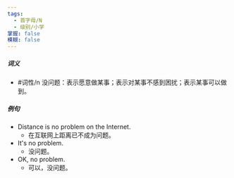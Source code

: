 ```yaml
---
tags:
  - 首字母/N
  - 级别/小学
掌握: false
模糊: false
---
```

##### 词义
- #词性/n  没问题：表示愿意做某事；表示对某事不感到困扰；表示某事可以做到。
##### 例句
- Distance is no problem on the Internet.
	- 在互联网上距离已不成为问题。
- It's no problem.
	- 没问题。
- OK, no problem.
	- 可以，没问题。